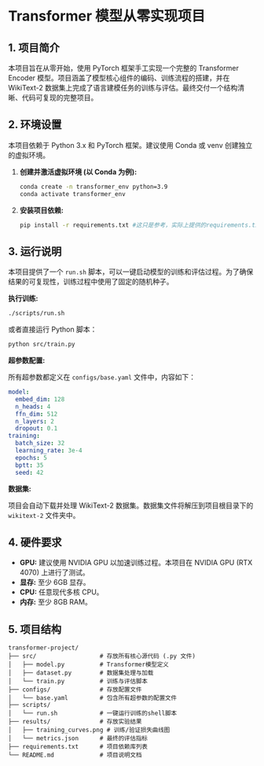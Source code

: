 # Transformer 模型从零实现项目

## 1. 项目简介

本项目旨在从零开始，使用 PyTorch 框架手工实现一个完整的 Transformer Encoder 模型。项目涵盖了模型核心组件的编码、训练流程的搭建，并在 WikiText-2 数据集上完成了语言建模任务的训练与评估。最终交付一个结构清晰、代码可复现的完整项目。

## 2. 环境设置

本项目依赖于 Python 3.x 和 PyTorch 框架。建议使用 Conda 或 venv 创建独立的虚拟环境。

1.  **创建并激活虚拟环境 (以 Conda 为例):**
    ```bash
    conda create -n transformer_env python=3.9
    conda activate transformer_env
    ```

2.  **安装项目依赖:**
    ```bash
    pip install -r requirements.txt #这只是参考，实际上提供的requirements.txt是作者本地环境内所有的第三方库（远多于项目实际所需库），该项目较为经典，请用户自行安装项目所需要的库运行即可
    ```

## 3. 运行说明

本项目提供了一个 `run.sh` 脚本，可以一键启动模型的训练和评估过程。为了确保结果的可复现性，训练过程中使用了固定的随机种子。

**执行训练:**

```bash
./scripts/run.sh
```

或者直接运行 Python 脚本：

```bash
python src/train.py
```

**超参数配置:**

所有超参数都定义在 `configs/base.yaml` 文件中，内容如下：

```yaml
model:
  embed_dim: 128
  n_heads: 4
  ffn_dim: 512
  n_layers: 2
  dropout: 0.1
training:
  batch_size: 32
  learning_rate: 3e-4
  epochs: 5
  bptt: 35
  seed: 42
```

**数据集:**

项目会自动下载并处理 WikiText-2 数据集。数据集文件将解压到项目根目录下的 `wikitext-2` 文件夹中。

## 4. 硬件要求

*   **GPU:** 建议使用 NVIDIA GPU 以加速训练过程。本项目在 NVIDIA GPU (RTX 4070) 上进行了测试。
*   **显存:** 至少 6GB 显存。
*   **CPU:** 任意现代多核 CPU。
*   **内存:** 至少 8GB RAM。

## 5. 项目结构

```
transformer-project/
├── src/                  # 存放所有核心源代码 (.py 文件)
│   ├── model.py          # Transformer模型定义
│   ├── dataset.py        # 数据集处理与加载
│   └── train.py          # 训练与评估脚本
├── configs/              # 存放配置文件
│   └── base.yaml         # 包含所有超参数的配置文件
├── scripts/
│   └── run.sh            # 一键运行训练的shell脚本
├── results/              # 存放实验结果
│   ├── training_curves.png # 训练/验证损失曲线图
│   └── metrics.json      # 最终的评估指标
├── requirements.txt      # 项目依赖库列表
└── README.md             # 项目说明文档
```

